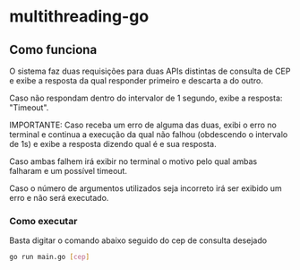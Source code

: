 # multithreading-go

## Como funciona

O sistema faz duas requisições para duas APIs distintas de consulta de CEP e exibe a
resposta da qual responder primeiro e descarta a do outro.

Caso não respondam dentro do intervalor de 1 segundo, exibe a resposta: "Timeout".

IMPORTANTE: Caso receba um erro de alguma das duas, exibi o erro no terminal e continua
a execução da qual não falhou (obdescendo o intervalo de 1s) e exibe a resposta dizendo
qual é e sua resposta.

Caso ambas falhem irá exibir no terminal o motivo pelo qual ambas falharam e um possível
timeout.

Caso o número de argumentos utilizados seja incorreto irá ser exibido um erro e não será
executado.

### Como executar

Basta digitar o comando abaixo seguido do cep de consulta desejado

```bash
go run main.go [cep]
```

